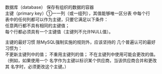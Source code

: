 数据库（database） 保存有组织的数据的容器  
主键（primary key）①一一列（或一组列），其值能够唯一区分表 中每个行  
表中的任何列都可以作为主键，只要它满足以下条件：  
任意两行都不具有相同的主键值；   
每个行都必须具有一个主键值（主键列不允许NULL值）。  

主键的最好习惯 除MySQL强制实施的规则外，应该坚持的 几个普遍认可的最好习惯为：   
不更新主键列中的值；
不重用主键列的值；
不在主键列中使用可能会更改的值。（例如，如果使用一个 名字作为主键以标识某个供应商，当该供应商合并和更改其 名字时，必须更改这个主键。）

